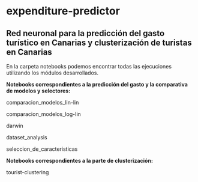 # expenditure-predictor

## Red neuronal para la predicción del gasto turístico en Canarias y clusterización de turistas en Canarias

En la carpeta notebooks podemos encontrar todas las ejecuciones utilizando los módulos desarrollados.

**Notebooks correspondientes a la predicción del gasto y la comparativa de modelos y selectores:**

comparacion_modelos_lin-lin

comparacion_modelos_log-lin

darwin

dataset_analysis

seleccion_de_caracteristicas

**Notebooks correspondientes a la parte de clusterización:**

tourist-clustering

